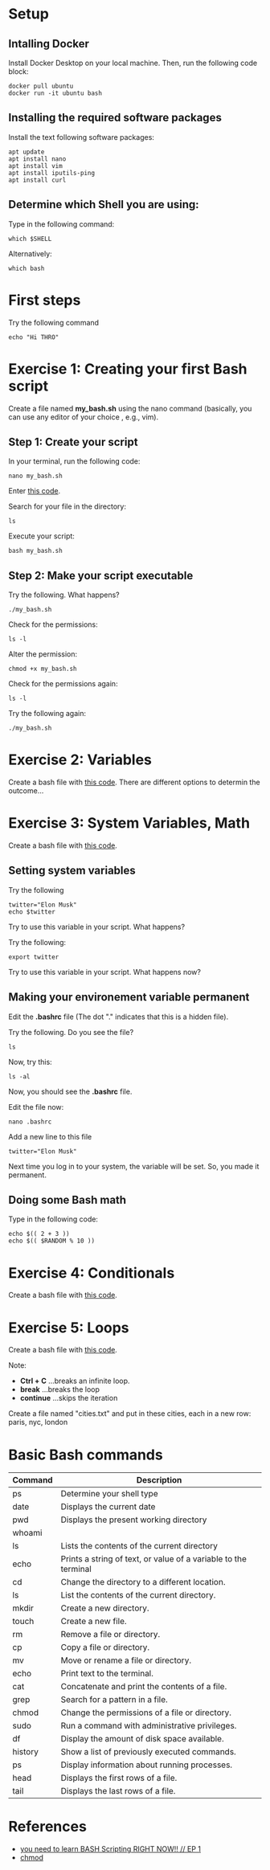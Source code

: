 
# Setup
## Intalling Docker
Install Docker Desktop on your local machine. Then, run the following code block: 

    docker pull ubuntu
    docker run -it ubuntu bash

## Installing the required software packages
Install the text following software packages:

    apt update
    apt install nano
    apt install vim
    apt install iputils-ping
    apt install curl

## Determine which Shell you are using:
Type in the following command:

    which $SHELL

Alternatively:
    
    which bash
    
# First steps
Try the following command

    echo "Hi THRO"

# Exercise 1: Creating your first Bash script
Create a file named **my_bash.sh** using the nano command (basically, you can use any editor of your choice , e.g., vim).

## Step 1: Create your script
In your terminal, run the following code:

    nano my_bash.sh

Enter [this code](./bash_01_First-Steps.sh).

Search for your file in the directory:

    ls

Execute your script:

    bash my_bash.sh

## Step 2: Make your script executable
Try the following. What happens?

    ./my_bash.sh

Check for the permissions:

    ls -l

Alter the permission:

    chmod +x my_bash.sh

Check for the permissions again:

    ls -l

Try the following again:

    ./my_bash.sh


# Exercise 2: Variables
Create a bash file with [this code](./bash_02_Variables-1.sh). There are different options to determin the outcome...

# Exercise 3: System Variables, Math
Create a bash file with [this code](./bash_03_Variables-2.sh). 

## Setting system variables
Try the following

    twitter="Elon Musk"
    echo $twitter

Try to use this variable in your script. What happens?

Try the following:

    export twitter

Try to use this variable in your script. What happens now?

## Making your environement variable permanent
Edit the **.bashrc** file (The dot "." indicates that this is a hidden file).

Try the following. Do you see the file?

    ls

Now, try this:

    ls -al

Now, you should see the **.bashrc** file.

Edit the file now:

    nano .bashrc

Add a new line to this file

    twitter="Elon Musk"

Next time you log in to your system, the variable will be set. So, you made it permanent.

## Doing some Bash math
Type in the following code:

    echo $(( 2 + 3 ))
    echo $(( $RANDOM % 10 ))


# Exercise 4: Conditionals
Create a bash file with [this code](./bash_04_Branching.sh). 

# Exercise 5: Loops
Create a bash file with [this code](./bash_05_Looping.sh).

Note:
- **Ctrl + C** ...breaks an infinite loop.
- **break** ...breaks the loop
- **continue** ...skips the iteration

Create a file named "cities.txt" and put in these cities, each in a new row: paris, nyc, london

# Basic Bash commands

| Command    | Description |
| -------- | ------- |
| ps  | Determine your shell type    |
| date | Displays the current date     |
| pwd    | Displays the present working directory    |
| whoami    |     |
| ls    | Lists the contents of the current directory    |
| echo    | Prints a string of text, or value of a variable to the terminal    |
| cd        | Change the directory to a different location.    |
| ls        | List the contents of the current directory.     |
| mkdir     | Create a new directory.   |
| touch     | Create a new file.    |
| rm        | Remove a file or directory.   |
| cp        | Copy a file or directory.   |
| mv        | Move or rename a file or directory.   |
| echo    | Print text to the terminal.   |
| cat    | Concatenate and print the contents of a file.   |
| grep    | Search for a pattern in a file.   |
| chmod    | Change the permissions of a file or directory.   |
| sudo    | Run a command with administrative privileges.   |
| df    | Display the amount of disk space available.   |
| history    | Show a list of previously executed commands.   |
| ps    | Display information about running processes.   |
| head    | Displays the first rows of a file.   |
| tail    | Displays the last rows of a file.   |


# References
- [you need to learn BASH Scripting RIGHT NOW!! // EP 1](https://www.youtube.com/watch?v=SPwyp2NG-bE&t=167s)
- [chmod](https://www.shellbefehle.de/befehle/chmod/)